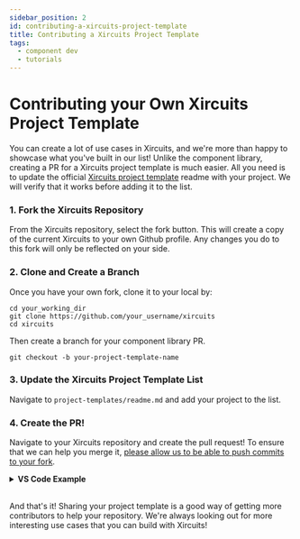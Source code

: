 ```yaml
---
sidebar_position: 2
id: contributing-a-xircuits-project-template
title: Contributing a Xircuits Project Template
tags:
  - component dev
  - tutorials
---
```


# Contributing your Own Xircuits Project Template

You can create a lot of use cases in Xircuits, and we're more than happy to showcase what you've built in our list! Unlike the component library, creating a PR for a Xircuits project template is much easier. All you need is to update the official [Xircuits project template](https://github.com/XpressAI/xircuits/blob/master/project-templates/readme.md) readme with your project. We will verify that it works before adding it to the list.

### 1. Fork the Xircuits Repository

From the Xircuits repository, select the fork button. This will create a copy of the current Xircuits to your own Github profile. Any changes you do to this fork will only be reflected on your side. 


### 2. Clone and Create a Branch

  Once you have your own fork, clone it to your local by:

  ```
  cd your_working_dir
  git clone https://github.com/your_username/xircuits
  cd xircuits
  ```

  Then create a branch for your component library PR.

  ```
  git checkout -b your-project-template-name
  ```

### 3. Update the Xircuits Project Template List

Navigate to `project-templates/readme.md` and add your project to the list. 

### 4. Create the PR! 

Navigate to your Xircuits repository and create the pull request! To ensure that we can help you merge it, [please allow us to be able to push commits to your fork](https://docs.github.com/en/pull-requests/collaborating-with-pull-requests/working-with-forks/allowing-changes-to-a-pull-request-branch-created-from-a-fork#enabling-repository-maintainer-permissions-on-existing-pull-requests). 

<details>
  <summary><b>VS Code Example</b></summary>

  ![Submit component library PR](/img/docs/submit-component-lib-pr.png)

</details><br/>


And that's it! Sharing your project template is a good way of getting more contributors to help your repository. We're always looking out for more interesting use cases that you can build with Xircuits!